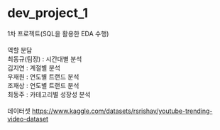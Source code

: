 # dev_project_1 <br/> 
1차 프로젝트(SQL을 활용한 EDA 수행) <br/> 
 <br/> 
역할 분담 <br/> 
최동규(팀장) : 시간대별 분석 <br/> 
김지연 : 계절별 분석 <br/> 
우재원 : 연도별 트랜드 분석 <br/> 
조재상 : 연도별 트랜드 분석 <br/> 
최동주 : 카테고리별 성장성 분석 <br/> 
 <br/> 
데이터셋
https://www.kaggle.com/datasets/rsrishav/youtube-trending-video-dataset

